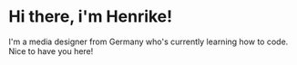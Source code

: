 # Hi there, i'm Henrike! 

I'm a media designer from Germany who's currently learning how to code. Nice to have you here! 
